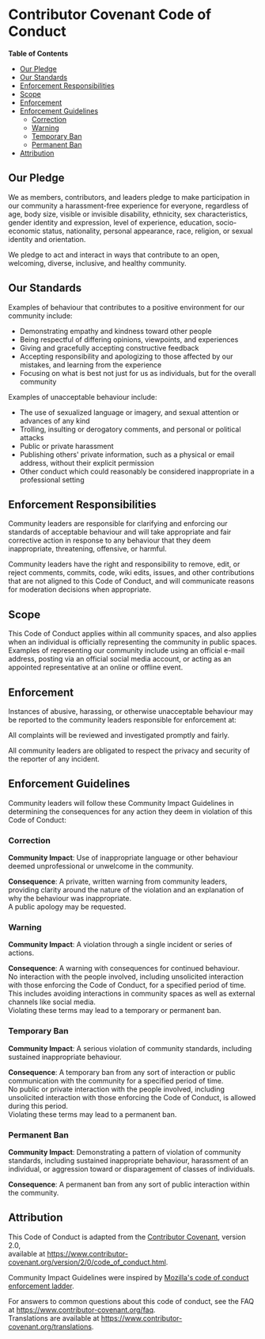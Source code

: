 # Contributor Covenant Code of Conduct
**Table of Contents**
<!-- TOC -->

* [Our Pledge](#our-pledge)
* [Our Standards](#our-standards)
* [Enforcement Responsibilities](#enforcement-responsibilities)
* [Scope](#scope)
* [Enforcement](#enforcement)
* [Enforcement Guidelines](#enforcement-guidelines)
	* [Correction](#correction)
	* [Warning](#warning)
	* [Temporary Ban](#temporary-ban)
	* [Permanent Ban](#permanent-ban)
* [Attribution](#attribution)

<!-- /TOC -->

## Our Pledge
We as members, contributors, and leaders pledge to make participation in our community a harassment-free experience for everyone,
regardless of age, body size, visible or invisible disability, ethnicity, sex characteristics, gender identity and expression,
level of experience, education, socio-economic status, nationality, personal appearance, race, religion, or sexual identity and orientation.

We pledge to act and interact in ways that contribute to an open, welcoming, diverse, inclusive, and healthy community.

## Our Standards
Examples of behaviour that contributes to a positive environment for our community include:
* Demonstrating empathy and kindness toward other people
* Being respectful of differing opinions, viewpoints, and experiences
* Giving and gracefully accepting constructive feedback
* Accepting responsibility and apologizing to those affected by our mistakes, and learning from the experience
* Focusing on what is best not just for us as individuals, but for the overall community

Examples of unacceptable behaviour include:
* The use of sexualized language or imagery, and sexual attention or advances of any kind
* Trolling, insulting or derogatory comments, and personal or political attacks
* Public or private harassment
* Publishing others' private information, such as a physical or email address, without their explicit permission
* Other conduct which could reasonably be considered inappropriate in a professional setting

## Enforcement Responsibilities
Community leaders are responsible for clarifying and enforcing our standards of acceptable behaviour and will take appropriate and
fair corrective action in response to any behaviour that they deem inappropriate, threatening, offensive, or harmful.

Community leaders have the right and responsibility to remove, edit, or reject comments, commits, code, wiki edits,
issues, and other contributions that are not aligned to this Code of Conduct, and will communicate reasons for moderation decisions when appropriate.

## Scope
This Code of Conduct applies within all community spaces, and also applies when an individual is officially representing the community in public spaces.
Examples of representing our community include using an official e-mail address,
posting via an official social media account, or acting as an appointed representative at an online or offline event.

## Enforcement
Instances of abusive, harassing, or otherwise unacceptable behaviour may be reported to the community leaders responsible for enforcement at:

<!--
TODO:
Insert Organisation Email here.
-->

All complaints will be reviewed and investigated promptly and fairly.

All community leaders are obligated to respect the privacy and security of the reporter of any incident.

## Enforcement Guidelines
Community leaders will follow these Community Impact Guidelines in determining the consequences for any action they deem in violation of this Code of Conduct:

### Correction
**Community Impact**: Use of inappropriate language or other behaviour deemed unprofessional or unwelcome in the community.

**Consequence**: A private, written warning from community leaders, providing clarity around the nature of the violation and
an explanation of why the behaviour was inappropriate.\
A public apology may be requested.

### Warning
**Community Impact**: A violation through a single incident or series of actions.

**Consequence**: A warning with consequences for continued behaviour.\
No interaction with the people involved, including unsolicited interaction with those enforcing the Code of Conduct, for a specified period of time.
This includes avoiding interactions in community spaces as well as external channels like social media.\
Violating these terms may lead to a temporary or permanent ban.

### Temporary Ban
**Community Impact**: A serious violation of community standards, including sustained inappropriate behaviour.

**Consequence**: A temporary ban from any sort of interaction or public communication with the community for a specified period of time.\
No public or private interaction with the people involved, including unsolicited interaction with those enforcing the Code of Conduct, is allowed during this period.\
Violating these terms may lead to a permanent ban.

### Permanent Ban
**Community Impact**: Demonstrating a pattern of violation of community standards,
including sustained inappropriate behaviour, harassment of an individual, or aggression toward or disparagement of classes of individuals.

**Consequence**: A permanent ban from any sort of public interaction within the community.

## Attribution
This Code of Conduct is adapted from the [Contributor Covenant][homepage], version 2.0,\
available at <https://www.contributor-covenant.org/version/2/0/code_of_conduct.html>.

[homepage]: <https://www.contributor-covenant.org>

Community Impact Guidelines were inspired by [Mozilla's code of conduct enforcement ladder](https://github.com/mozilla/diversity).

For answers to common questions about this code of conduct, see the FAQ at <https://www.contributor-covenant.org/faq>.\
Translations are available at <https://www.contributor-covenant.org/translations>.
